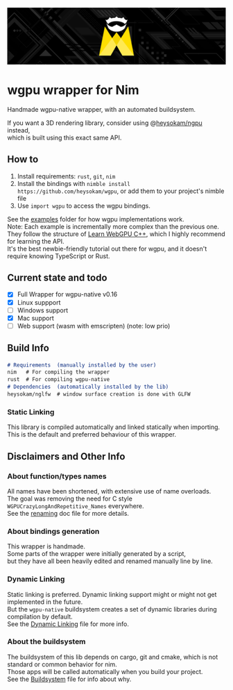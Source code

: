 ![wgpu](./doc/res/gh_banner.png)
# wgpu wrapper for Nim
Handmade wgpu-native wrapper, with an automated buildsystem.  

If you want a 3D rendering library, consider using @[heysokam/ngpu](https://github.com/heysokam/wgpu) instead,  
which is built using this exact same API.  

## How to
1. Install requirements: `rust`, `git`, `nim`  
2. Install the bindings with `nimble install https://github.com/heysokam/wgpu`, or add them to your project's nimble file  
3. Use `import wgpu` to access the wgpu bindings.  

See the [examples](./examples) folder for how wgpu implementations work.  
Note: Each example is incrementally more complex than the previous one.  
They follow the structure of [Learn WebGPU C++](https://eliemichel.github.io/LearnWebGPU/), which I highly recommend for learning the API.  
It's the best newbie-friendly tutorial out there for wgpu, and it doesn't require knowing TypeScript or Rust.  

## Current state and todo
- [x] Full Wrapper for wgpu-native v0.16
- [x] Linux suppport
- [ ] Windows support
- [x] Mac support
- [ ] Web support (wasm with emscripten) (note: low prio)

## Build Info
```md
# Requirements  (manually installed by the user)
nim   # For compiling the wrapper
rust  # For compiling wgpu-native
# Dependencies  (automatically installed by the lib)
heysokam/nglfw  # window surface creation is done with GLFW
```

### Static Linking
This library is compiled automatically and linked statically when importing.  
This is the default and preferred behaviour of this wrapper.  


## Disclaimers and Other Info
### About function/types names
All names have been shortened, with extensive use of name overloads.  
The goal was removing the need for C style `WGPUCrazyLongAndRepetitive_Names` everywhere.  
See the [renaming](./doc/rename.md) doc file for more details.  

### About bindings generation
This wrapper is handmade.  
Some parts of the wrapper were initially generated by a script,  
but they have all been heavily edited and renamed manually line by line.  

### Dynamic Linking
Static linking is preferred.
Dynamic linking support might or might not get implemented in the future.  
But the `wgpu-native` buildsystem creates a set of dynamic libraries during compilation by default.  
See the [Dynamic Linking](./doc/dynamic.md) file for more info.

### About the buildsystem
The buildsystem of this lib depends on cargo, git and cmake, which is not standard or common behavior for nim.  
Those apps will be called automatically when you build your project.  
See the [Buildsystem](./doc/buildsystem.md) file for info about why.  

